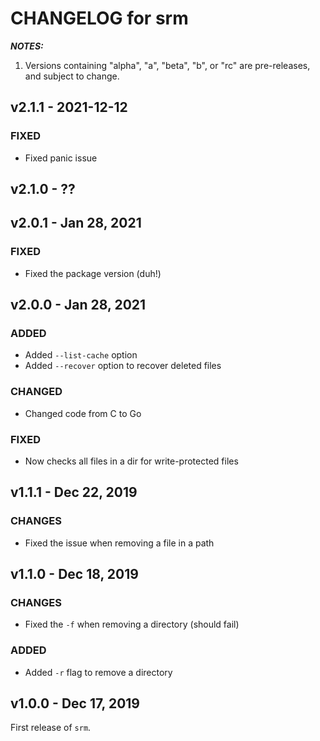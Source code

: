 # CHANGELOG for srm

_**NOTES:**_
 1. Versions containing "alpha", "a", "beta", "b", or "rc" are pre-releases, and
subject to change.

## v2.1.1 - 2021-12-12

### FIXED
 - Fixed panic issue


## v2.1.0 - ??

## v2.0.1 - Jan 28, 2021

### FIXED
 - Fixed the package version (duh!)


## v2.0.0 - Jan 28, 2021

### ADDED
 - Added `--list-cache` option
 - Added `--recover` option to recover deleted files

### CHANGED
 - Changed code from C to Go

### FIXED
 - Now checks all files in a dir for write-protected files


## v1.1.1 - Dec 22, 2019

### CHANGES
 - Fixed the issue when removing a file in a path


## v1.1.0 - Dec 18, 2019

### CHANGES
 - Fixed the `-f` when removing a directory (should fail)

### ADDED
 - Added `-r` flag to remove a directory


## v1.0.0 - Dec 17, 2019

First release of `srm`.

